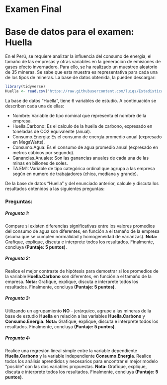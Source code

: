Examen Final
================

# Base de datos para el examen: Huella

En el Perú, se requiere analizar la influencia del consumo de energía,
el tamaño de las empresas y otras variables en la generación de
emisiones de gases efecto invernadero. Para ello, se ha realizado un
muestreo aleatorio de 35 mineras. Se sabe que esta muestra es
representativa para cada una de los tipos de mineras. La base de datos
obtenida, la pueden descargar:

``` r
library(tidyverse)
Huella <- read.csv("https://raw.githubusercontent.com/luiqs/Estadistica-Aplicada/main/PDB/Huella.csv")
```

La base de datos “Huella”, tiene 6 variables de estudio. A continuación
se describen cada una de ellas:

-   Nombre: Variable de tipo nominal que representa el nombre de la
    empresa.
-   Huella.Carbono: Es el calculo de la huella de carbono, expresado en
    toneladas de CO2 equivalente (anual).
-   Consumo.Energia: Es el consumo de energía promedio anual (expresado
    en MegaWatts).
-   Consumo.Agua: Es el consumo de agua promedio anual (expresado en
    metros cúbicos por segundo).
-   Ganancias.Anuales: Son las ganancias anuales de cada una de las
    minas en billones de soles.
-   TA.EM1: Variable de tipo categórica ordinal que agrupa a las empresa
    según en numero de trabajadores (chica, mediana y grande).

De la base de datos “Huella” y del enunciado anterior, calcule y discuta
los resultados obtenidos a las siguientes preguntas:

### Preguntas:

##### Pregunta 1:

Compare si existen diferencias significativas entre los valores
promedios del consumo de agua son diferentes, en función a el tamaño de
la empresa (asuma que se cumplen normalidad y homogeneidad de
varianzas). **Nota:** Grafique, explique, discuta e interprete todos los
resultados. Finalmente, concluya **(Puntaje: 5 puntos)**.

##### Pregunta 2:

Realice el mejor contraste de hipótesis para demostrar si los promedios
de la variable **Huella.Carbono** son diferentes, en función a el tamaño
de la empresa. **Nota:** Grafique, explique, discuta e interprete todos
los resultados. Finalmente, concluya **(Puntaje: 5 puntos)**.

##### Pregunta 3:

Utilizando un agrupamiento **NO** - jerárquico, agrupe a las mineras de
la base de estudio **Huella** en relación a las variables
**Huella.Carbono** y **Consumo.Energia**. **Nota:** Grafique, explique,
discuta e interprete todos los resultados. Finalmente, concluya
**(Puntaje: 5 puntos)**.

##### Pregunta 4:

Realice una regresión lineal simple entre la variable dependiente
**Huella.Carbono** y la variable independiente **Consumo.Energia**.
Realice todos los análisis aprendidos y necesarios para encontrar el
mejor modelo “posible” con las dos variables propuestas. **Nota:**
Grafique, explique, discuta e interprete todos los resultados.
Finalmente, concluya **(Puntaje: 5 puntos)**.
